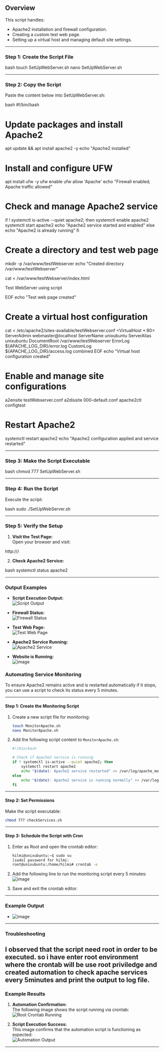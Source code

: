 ## Overview  
This script handles:  
- Apache2 installation and firewall configuration.  
- Creating a custom test web page.  
- Setting up a virtual host and managing default site settings.  

---

### Step 1: Create the Script File  

bash
touch SetUpWebServer.sh
nano SetUpWebServer.sh



---

### Step 2: Copy the Script  
Paste the content below into SetUpWebServer.sh:  

bash
#!/bin/bash

# Update packages and install Apache2
apt update && apt install apache2 -y
echo "Apache2 installed"

# Install and configure UFW
apt install ufw -y
ufw enable
ufw allow 'Apache'
echo "Firewall enabled; Apache traffic allowed"

# Check and manage Apache2 service
if ! systemctl is-active --quiet apache2; then
    systemctl enable apache2
    systemctl start apache2
    echo "Apache2 service started and enabled"
else
    echo "Apache2 is already running"
fi

# Create a directory and test web page
mkdir -p /var/www/testWebserver
echo "Created directory /var/www/testWebserver"

cat <<EOF > /var/www/testWebserver/index.html
<html>
    <head><title>Test Web Server</title></head>
    <body>
        <p>Test WebServer using script</p>
    </body>
</html>
EOF
echo "Test web page created"

# Create a virtual host configuration
cat <<EOF > /etc/apache2/sites-available/testWebserver.conf
<VirtualHost *:80>
    ServerAdmin webmaster@localhost
    ServerName unixubuntu
    ServerAlias unixubuntu
    DocumentRoot /var/www/testWebserver
    ErrorLog \${APACHE_LOG_DIR}/error.log
    CustomLog \${APACHE_LOG_DIR}/access.log combined
</VirtualHost>
EOF
echo "Virtual host configuration created"

# Enable and manage site configurations
a2ensite testWebserver.conf
a2dissite 000-default.conf
apache2ctl configtest

# Restart Apache2
systemctl restart apache2
echo "Apache2 configuration applied and service restarted"



---

### Step 3: Make the Script Executable  

bash
chmod 777 SetUpWebServer.sh



---

### Step 4: Run the Script  
Execute the script:  

bash
sudo ./SetUpWebServer.sh



---

### Step 5: Verify the Setup  
1. **Visit the Test Page:**  
   Open your browser and visit:  
   

http://<your-server-ip>/

  

2. **Check Apache2 Service:**  
   

bash
   systemctl status apache2

  

---

### Output Examples  

- **Script Execution Output:**  
  ![Script Output](https://github.com/user-attachments/assets/de868aa2-5898-4360-8ef4-4b8dce6e6868)

- **Firewall Status:**  
  ![Firewall Status](https://github.com/user-attachments/assets/8afaa719-3fc4-4793-8286-c65827d84319)

- **Test Web Page:**  
  ![Test Web Page](https://github.com/user-attachments/assets/284d00cd-8576-469b-9864-c49b485d4f3b)

- **Apache2 Service Running:**  
  ![Apache2 Service](https://github.com/user-attachments/assets/ddc8f149-579d-4c6a-9693-57cf85d30d48)

- **Website is Running:**  
  ![image](https://github.com/user-attachments/assets/21dd6e5d-79d2-43c5-a607-1231ba122e77)

### Automating Service Monitoring

To ensure Apache2 remains active and is restarted automatically if it stops, you can use a script to check its status every 5 minutes.  

---

#### Step 1: Create the Monitoring Script  

1. Create a new script file for monitoring:  
   ```bash
   touch MonitorApache.sh
   nano MonitorApache.sh
   ```

2. Add the following script content to `MonitorApache.sh`:  

   ```bash
   #!/bin/bash

   # Check if Apache2 service is running
   if ! systemctl is-active --quiet apache2; then
       systemctl restart apache2
       echo "$(date): Apache2 service restarted" >> /var/log/apache_monitor.log
   else
       echo "$(date): Apache2 service is running normally" >> /var/log/apache_monitor.log
   fi
   ```

---

#### Step 2: Set Permissions  

Make the script executable:  
```bash
chmod 777 checkServices.sh
```

---

#### Step 3: Schedule the Script with Cron  

1. Enter as Root and open the crontab editor:  
   ```bash
   hilmi@unixubuntu:~$ sudo su
   [sudo] password for hilmi:
   root@unixubuntu:/home/hilmi# crontab -e
   ```  

2. Add the following line to run the monitoring script every 5 minutes:  
   ![image](https://github.com/user-attachments/assets/fd1787ca-9856-4319-aedb-c2ff959d9808)
   
3. Save and exit the crontab editor.

---

### Example Output  

- ![image](https://github.com/user-attachments/assets/b8ad0054-5892-4760-922e-8eef6d03c841)

---

### Troubleshooting  

I observed that the script need root in order to be executed. so i have enter root environment where the crontab will be use root priviledge and created automation to check apache services every 5minutes and print the output to log file.
---

### Example Results  

1. **Automation Confirmation:**  
   The following image shows the script running via crontab:  
   ![Root Crontab Running](https://github.com/user-attachments/assets/ecb4546b-faeb-4c2d-aa63-115e6627be42)

2. **Script Execution Success:**  
   This image confirms that the automation script is functioning as expected:  
   ![Automation Output](https://github.com/user-attachments/assets/fa7176ff-4352-46a9-a7f1-d6497edf6f40)

---
